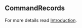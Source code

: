 ## CommandRecords

For more details read [Introduction](https://github.com/MrIvek/CommandRecords/wiki).